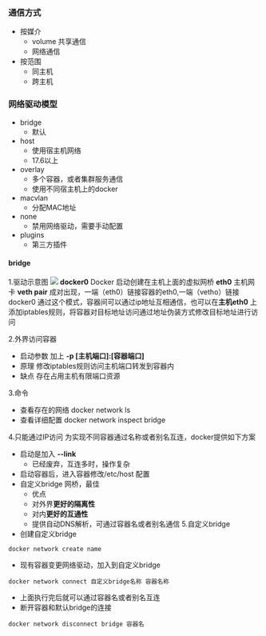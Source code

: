 ### 通信方式
- 按媒介
    - volume 共享通信
    - 网络通信
- 按范围
    - 同主机
    - 跨主机
### 网络驱动模型
- bridge
    - 默认
- host
    - 使用宿主机网络
    - 17.6以上
- overlay
    - 多个容器，或者集群服务通信
    - 使用不同宿主机上的docker
- macvlan
    - 分配MAC地址
- none
    - 禁用网络驱动，需要手动配置
- plugins
    - 第三方插件
#### bridge
1.驱动示意图
![](https://user-gold-cdn.xitu.io/2019/5/20/16ad4794b38e90e4?imageslim)
**docker0** Docker 启动创建在主机上面的虚拟网桥
**eth0** 主机网卡
**veth pair** 成对出现，一端（eth0）链接容器的eth0,一端（vetho）链接docker0
通过这个模式，容器间可以通过ip地址互相通信，也可以在**主机eth0** 上添加iptables规则，将容器对目标地址访问通过地址伪装方式修改目标地址进行访问

2.外界访问容器
 - 启动参数 加上 **-p [主机端口]:[容器端口]**
 - 原理 修改iptables规则访问主机端口转发到容器内
 - 缺点 存在占用主机有限端口资源

3.命令
 - 查看存在的网络
 docker network ls
 - 查看详细配置
 docker network inspect bridge

4.只能通过IP访问
  为实现不同容器通过名称或者别名互连，docker提供如下方案
  - 启动是加入 **--link**
    - 已经废弃，互连多时，操作复杂
  - 启动容器后，进入容器修改/etc/host 配置
  - 自定义bridge 网桥，最佳
    - 优点
     - 对外界**更好的隔离性**
     - 对内**更好的互通性**
     - 提供自动DNS解析，可通过容器名或者别名通信
5.自定义bridge
- 创建自定义bridge
```
docker network create name
```
- 现有容器变更网络驱动，加入到自定义bridge
```
docker network connect 自定义bridge名称 容器名称
```
- 上面执行完后就可以通过容器名或者别名互连
- 断开容器和默认bridge的连接
```
docker network disconnect bridge 容器名
```